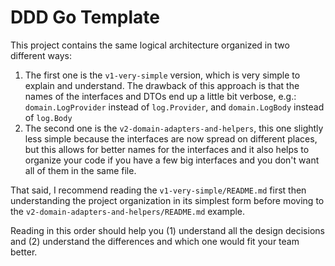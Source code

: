 # DDD Go Template

This project contains the same logical architecture organized in two different ways:

1. The first one is the `v1-very-simple` version, which is very simple to explain and understand.
   The drawback of this approach is that the names of the interfaces and DTOs end up a little bit verbose, e.g.:
   `domain.LogProvider` instead of `log.Provider`, and `domain.LogBody` instead of `log.Body`
2. The second one is the `v2-domain-adapters-and-helpers`,
   this one slightly less simple because the interfaces are now spread on
   different places, but this allows for better names for the interfaces and
   it also helps to organize your code if you have a few big interfaces and you
   don't want all of them in the same file.

That said, I recommend reading the `v1-very-simple/README.md` first
then understanding the project organization in its simplest form
before moving to the `v2-domain-adapters-and-helpers/README.md` example.

Reading in this order should help you (1) understand all the design decisions
and (2) understand the differences and which one would fit your team better.

